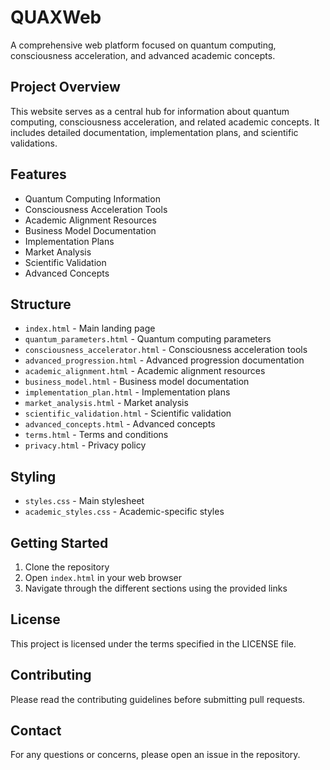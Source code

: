 # QUAXWeb

A comprehensive web platform focused on quantum computing, consciousness acceleration, and advanced academic concepts.

## Project Overview

This website serves as a central hub for information about quantum computing, consciousness acceleration, and related academic concepts. It includes detailed documentation, implementation plans, and scientific validations.

## Features

- Quantum Computing Information
- Consciousness Acceleration Tools
- Academic Alignment Resources
- Business Model Documentation
- Implementation Plans
- Market Analysis
- Scientific Validation
- Advanced Concepts

## Structure

- `index.html` - Main landing page
- `quantum_parameters.html` - Quantum computing parameters
- `consciousness_accelerator.html` - Consciousness acceleration tools
- `advanced_progression.html` - Advanced progression documentation
- `academic_alignment.html` - Academic alignment resources
- `business_model.html` - Business model documentation
- `implementation_plan.html` - Implementation plans
- `market_analysis.html` - Market analysis
- `scientific_validation.html` - Scientific validation
- `advanced_concepts.html` - Advanced concepts
- `terms.html` - Terms and conditions
- `privacy.html` - Privacy policy

## Styling

- `styles.css` - Main stylesheet
- `academic_styles.css` - Academic-specific styles

## Getting Started

1. Clone the repository
2. Open `index.html` in your web browser
3. Navigate through the different sections using the provided links

## License

This project is licensed under the terms specified in the LICENSE file.

## Contributing

Please read the contributing guidelines before submitting pull requests.

## Contact

For any questions or concerns, please open an issue in the repository. 